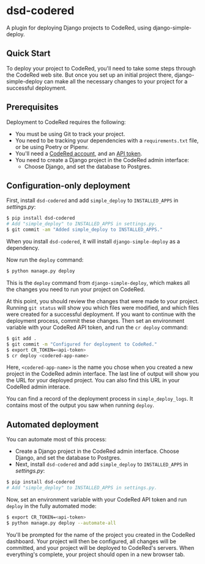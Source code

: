 # dsd-codered

A plugin for deploying Django projects to CodeRed, using django-simple-deploy.

Quick Start
---

To deploy your project to CodeRed, you'll need to take some steps through the CodeRed web site. But once you set up an initial project there, django-simple-deploy can make all the necessary changes to your project for a successful deployment.

## Prerequisites

Deployment to CodeRed requires the following:

- You must be using Git to track your project.
- You need to be tracking your dependencies with a `requirements.txt` file, or be using Poetry or Pipenv.
- You'll need a [CodeRed account](https://app.codered.cloud/login/), and an [API token](https://www.codered.cloud/docs/cli/quickstart/).
- You need to create a Django project in the CodeRed admin interface:
  - Choose Django, and set the database to Postgres.

## Configuration-only deployment

First, install `dsd-codered` and add `simple_deploy` to `INSTALLED_APPS` in *settings.py*:

```sh
$ pip install dsd-codered
# Add "simple_deploy" to INSTALLED_APPS in settings.py.
$ git commit -am "Added simple_deploy to INSTALLED_APPS."
```

When you install `dsd-codered`, it will install `django-simple-deploy` as a dependency.

Now run the `deploy` command:

```sh
$ python manage.py deploy
```

This is the `deploy` command from `django-simple-deploy`, which makes all the changes you need to run your project on CodeRed.

At this point, you should review the changes that were made to your project. Running `git status` will show you which files were modified, and which files were created for a successful deployment. If you want to continue with the deployment process, commit these changes. Then set an environment variable with your CodeRed API token, and run the `cr deploy` command:

```sh
$ git add .
$ git commit -m "Configured for deployment to CodeRed."
$ export CR_TOKEN=<api-token>
$ cr deploy <codered-app-name>
```

Here, `<codered-app-name>` is the name you chose when you created a new project in the CodeRed admin interface. The last line of output will show you the URL for your deployed project. You can also find this URL in your CodeRed admin interace.

You can find a record of the deployment process in `simple_deploy_logs`. It contains most of the output you saw when running `deploy`.

## Automated deployment

You can automate most of this process:

- Create a Django project in the CodeRed admin interface. Choose Django, and set the database to Postgres.
- Next, install `dsd-codered` and add `simple_deploy` to `INSTALLED_APPS` in *settings.py*:

```sh
$ pip install dsd-codered
# Add "simple_deploy" to INSTALLED_APPS in settings.py.
```

Now, set an environment variable with your CodeRed API token and run `deploy` in the fully automated mode:

```sh
$ export CR_TOKEN=<api-token>
$ python manage.py deploy --automate-all
```

You'll be prompted for the name of the project you created in the CodeRed dashboard. Your project will then be configured, all changes will be committed, and your project will be deployed to CodeRed's servers. When everything's complete, your project should open in a new browser tab.
